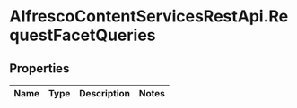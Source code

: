 # AlfrescoContentServicesRestApi.RequestFacetQueries

## Properties
Name | Type | Description | Notes
------------ | ------------- | ------------- | -------------


